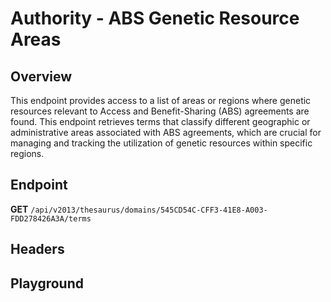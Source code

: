<script setup>
import "@/style.css"
import SwaggerUI from "@/swagger/view/SwaggerUI.vue"
import swaggerJson from "@/swagger/json/thesaurus/authority/abs-genetic-resource-areas.json";

const swaggerSpecs = [
  { json:swaggerJson, protected: false },
];
</script>

# Authority - ABS Genetic Resource Areas

## Overview

This endpoint provides access to a list of areas or regions where genetic resources relevant to Access and Benefit-Sharing (ABS) agreements are found. This endpoint retrieves terms that classify different geographic or administrative areas associated with ABS agreements, which are crucial for managing and tracking the utilization of genetic resources within specific regions.


## Endpoint

**GET** `/api/v2013/thesaurus/domains/545CD54C-CFF3-41E8-A003-FDD278426A3A/terms`

## Headers
<!--@include: @/../components/common/header/accept.md-->

## Playground

<SwaggerUI :swaggerSpecs="swaggerSpecs" />